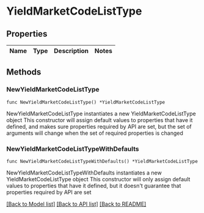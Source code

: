 # YieldMarketCodeListType

## Properties

Name | Type | Description | Notes
------------ | ------------- | ------------- | -------------

## Methods

### NewYieldMarketCodeListType

`func NewYieldMarketCodeListType() *YieldMarketCodeListType`

NewYieldMarketCodeListType instantiates a new YieldMarketCodeListType object
This constructor will assign default values to properties that have it defined,
and makes sure properties required by API are set, but the set of arguments
will change when the set of required properties is changed

### NewYieldMarketCodeListTypeWithDefaults

`func NewYieldMarketCodeListTypeWithDefaults() *YieldMarketCodeListType`

NewYieldMarketCodeListTypeWithDefaults instantiates a new YieldMarketCodeListType object
This constructor will only assign default values to properties that have it defined,
but it doesn't guarantee that properties required by API are set


[[Back to Model list]](../README.md#documentation-for-models) [[Back to API list]](../README.md#documentation-for-api-endpoints) [[Back to README]](../README.md)


